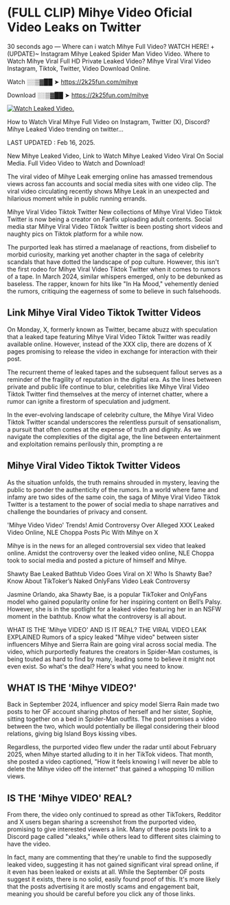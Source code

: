 # (FULL CLIP) Mihye Video Oficial Video Leaks on Twitter

30 seconds ago — Where can i watch Mihye Full Video? WATCH HERE! +(UPDATE)~ Instagram Mihye Leaked Spider Man Video Video. Where to Watch Mihye Viral Full HD Private Leaked Video? Mihye Viral Viral Video Instagram, Tiktok, Twitter, Video Download Online.

Watch ░░▒▓██ ➤ https://2k25fun.com/mihye

Download ░░▒▓██ ➤ https://2k25fun.com/mihye

[![Watch Leaked Video.](https://miro.medium.com/v2/resize:fit:828/format:webp/1*cilzJN44JGOrTw9NJCrNHA.gif "Watch Leaked Video")](https://2k25fun.com/mihye)

How to Watch Viral Mihye Full Video on Instagram, Twitter (X), Discord? Mihye Leaked Video trending on twitter...

LAST UPDATED : Feb 16, 2025.

New Mihye Leaked Video, Link to Watch Mihye Leaked Video Viral On Social Media. Full Video Video to Watch and Download!

The viral video of Mihye Leak emerging online has amassed tremendous views across fan accounts and social media sites with one video clip. The viral video circulating recently shows Mihye Leak in an unexpected and hilarious moment while in public running errands.

Mihye Viral Video Tiktok Twitter New collections of Mihye Viral Video Tiktok Twitter is now being a creator on Fanfix uploading adult contents. Social media star Mihye Viral Video Tiktok Twitter is been posting short videos and naughty pics on Tiktok platform for a while now.

The purported leak has stirred a maelanage of reactions, from disbelief to morbid curiosity, marking yet another chapter in the saga of celebrity scandals that have dotted the landscape of pop culture. However, this isn't the first rodeo for Mihye Viral Video Tiktok Twitter when it comes to rumors of a tape. In March 2024, similar whispers emerged, only to be debunked as baseless. The rapper, known for hits like "In Ha Mood," vehemently denied the rumors, critiquing the eagerness of some to believe in such falsehoods.

## Link Mihye Viral Video Tiktok Twitter Videos

On Monday, X, formerly known as Twitter, became abuzz with speculation that a leaked tape featuring Mihye Viral Video Tiktok Twitter was readily available online. However, instead of the XXX clip, there are dozens of X pages promising to release the video in exchange for interaction with their post.

The recurrent theme of leaked tapes and the subsequent fallout serves as a reminder of the fragility of reputation in the digital era. As the lines between private and public life continue to blur, celebrities like Mihye Viral Video Tiktok Twitter find themselves at the mercy of internet chatter, where a rumor can ignite a firestorm of speculation and judgment.

In the ever-evolving landscape of celebrity culture, the Mihye Viral Video Tiktok Twitter scandal underscores the relentless pursuit of sensationalism, a pursuit that often comes at the expense of truth and dignity. As we navigate the complexities of the digital age, the line between entertainment and exploitation remains perilously thin, prompting a re

##  Mihye Viral Video Tiktok Twitter Videos

As the situation unfolds, the truth remains shrouded in mystery, leaving the public to ponder the authenticity of the rumors. In a world where fame and infamy are two sides of the same coin, the saga of Mihye Viral Video Tiktok Twitter is a testament to the power of social media to shape narratives and challenge the boundaries of privacy and consent.

'Mihye Video Video' Trends! Amid Controversy Over Alleged XXX Leaked Video Online, NLE Choppa Posts Pic With Mihye on X

Mihye is in the news for an alleged controversial sex video that leaked online. Amidst the controversy over the leaked video online, NLE Choppa took to social media and posted a picture of himself and Mihye.

Shawty Bae Leaked Bathtub Video Goes Viral on X! Who Is Shawty Bae? Know About TikToker’s Naked OnlyFans Video Leak Controversy

Jasmine Orlando, aka Shawty Bae, is a popular TikToker and OnlyFans model who gained popularity online for her inspiring content on Bell’s Palsy. However, she is in the spotlight for a leaked video featuring her in an NSFW moment in the bathtub. Know what the controversy is all about.

WHAT IS THE 'Mihye VIDEO' AND IS IT REAL? THE VIRAL VIDEO LEAK EXPLAINED Rumors of a spicy leaked "Mihye video" between sister influencers Mihye and Sierra Rain are going viral across social media. The video, which purportedly features the creators in Spider-Man costumes, is being touted as hard to find by many, leading some to believe it might not even exist. So what's the deal? Here's what you need to know.

## WHAT IS THE 'Mihye VIDEO?'

Back in September 2024, influencer and spicy model Sierra Rain made two posts to her OF account sharing photos of herself and her sister, Sophie, sitting together on a bed in Spider-Man outfits. The post promises a video between the two, which would potentially be illegal considering their blood relations, giving big Island Boys kissing vibes.

Regardless, the purported video flew under the radar until about February 2025, when Mihye started alluding to it in her TikTok videos. That month, she posted a video captioned, "How it feels knowing I will never be able to delete the Mihye video off the internet" that gained a whopping 10 million views.

## IS THE 'Mihye VIDEO' REAL?

From there, the video only continued to spread as other TikTokers, Redditor and X users began sharing a screenshot from the purported video, promising to give interested viewers a link. Many of these posts link to a Discord page called "xleaks," while others lead to different sites claiming to have the video.

In fact, many are commenting that they're unable to find the supposedly leaked video, suggesting it has not gained significant viral spread online, if it even has been leaked or exists at all. While the September OF posts suggest it exists, there is no solid, easily found proof of this. It's more likely that the posts advertising it are mostly scams and engagement bait, meaning you should be careful before you click any of those links.